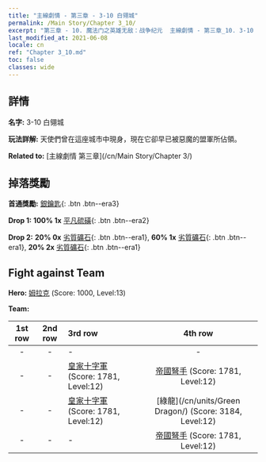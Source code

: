 ```yaml
---
title: "主線劇情 - 第三章 - 3-10 白翎城"
permalink: /Main Story/Chapter 3_10/
excerpt: "第三章 - 10. 魔法门之英雄无敌：战争纪元  主線劇情 - 第三章_10. 3-10 白翎城"
last_modified_at: 2021-06-08
locale: cn
ref: "Chapter 3_10.md"
toc: false
classes: wide
---
```


## 詳情

 **名字:** 3-10 白翎城

 **玩法詳解:** 天使們曾在這座城市中現身，現在它卻早已被惡魔的盟軍所佔領。

 **Related to:** [主線劇情 第三章](/cn/Main Story/Chapter 3/)

## 掉落獎勵

 **首通獎勵:** [銀鑰匙](/cn/Items/con_693/){: .btn .btn--era3}

 **Drop 1:** **100% 1x** [平凡硫磺](/cn/Items/mat_9/){: .btn .btn--era2}

 **Drop 2:** **20% 0x** [劣質礦石](/cn/Items/mat_1/){: .btn .btn--era1}, **60% 1x** [劣質礦石](/cn/Items/mat_1/){: .btn .btn--era1}, **20% 2x** [劣質礦石](/cn/Items/mat_1/){: .btn .btn--era1}


## Fight against Team
 **Hero:** [姆拉克](/cn/heroes/Mullich/) (Score: 1000, Level:13)

 **Team:**


  | 1st row | 2nd row | 3rd row | 4th row |
  |:----:|:----:|:----|:----:|
  | - | - | - | - |
  | - | - | [皇家十字軍](/cn/units/Swordsman/) (Score: 1781, Level:12)  | [帝國弩手](/cn/units/Marksman/) (Score: 1781, Level:12)  |
  | - | - | [皇家十字軍](/cn/units/Swordsman/) (Score: 1781, Level:12)  | [綠龍](/cn/units/Green Dragon/) (Score: 3184, Level:12)  |
  | - | - | - | [帝國弩手](/cn/units/Marksman/) (Score: 1781, Level:12)  |


